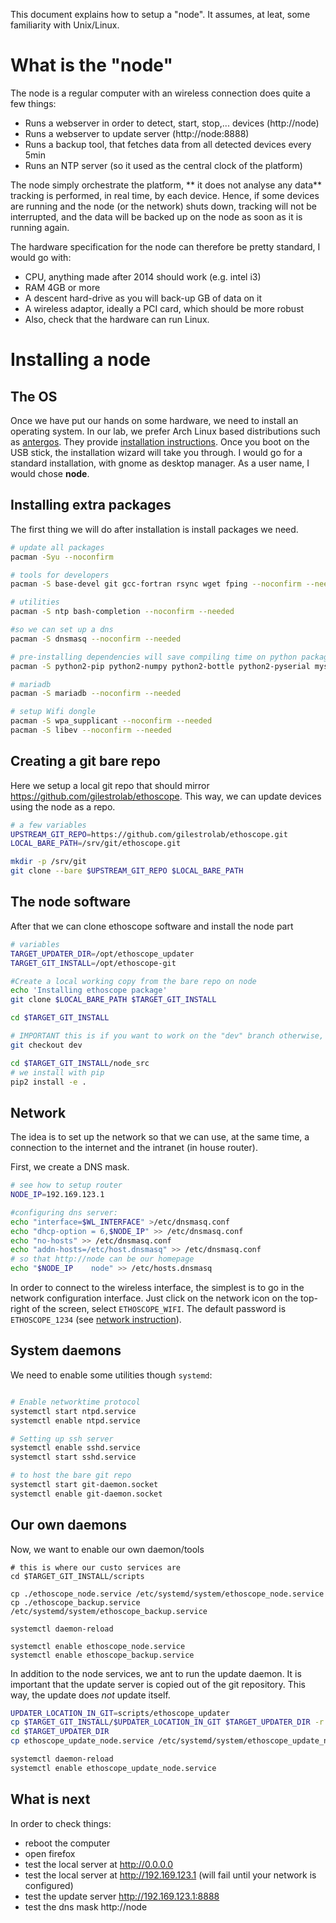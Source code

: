 This document explains how to setup a "node".
It assumes, at leat, some familiarity with Unix/Linux.

What is the "node"
======================

The node is a regular computer with an wireless connection does quite a few things:

* Runs a webserver in order to detect, start, stop,... devices (http://node)
* Runs a webserver to update server (http://node:8888)
* Runs a backup tool, that fetches data from all detected devices every 5min
* Runs an NTP server (so it used as the central clock of the platform)

The node simply orchestrate the platform, ** it does not analyse any data** tracking is performed, in real time, by each device.
Hence, if some devices are running and the node (or the network) shuts down, tracking will not be interrupted, and the data will be backed up on the node as soon as it is running again.

The hardware specification for the node can therefore be pretty standard, I would go with:

* CPU, anything made after 2014 should work (e.g. intel i3)
* RAM 4GB or more
* A descent hard-drive as you will back-up GB of data on it
* A wireless adaptor, ideally a PCI card, which should be more robust
* Also, check that the hardware can run Linux.

Installing a node
=======================

The OS
--------------

Once we have put our hands on some hardware, we need to install an operating system.
In our lab, we prefer Arch Linux based distributions such as [antergos](https://antergos.com/try-it).
They provide [installation instructions](https://antergos.com/wiki/install/create-a-working-live-usb/).
Once you boot on the USB stick, the installation wizard will take you through. I would go for a standard installation, with gnome as desktop manager.
As a user name, I would chose **node**.

Installing extra packages
----------------------------------

The first thing we will do after installation is install packages we need.

```sh
# update all packages
pacman -Syu --noconfirm

# tools for developers
pacman -S base-devel git gcc-fortran rsync wget fping --noconfirm --needed

# utilities
pacman -S ntp bash-completion --noconfirm --needed

#so we can set up a dns
pacman -S dnsmasq --noconfirm --needed

# pre-installing dependencies will save compiling time on python packages
pacman -S python2-pip python2-numpy python2-bottle python2-pyserial mysql-python python2-netifaces python2-cherrypy python2-futures --noconfirm --needed

# mariadb
pacman -S mariadb --noconfirm --needed

# setup Wifi dongle
pacman -S wpa_supplicant --noconfirm --needed
pacman -S libev --noconfirm --needed
```

Creating a git bare repo
---------------------------------
Here we setup a local git repo that should mirror https://github.com/gilestrolab/ethoscope.
This way, we can update devices using the node as a repo.

```sh
# a few variables
UPSTREAM_GIT_REPO=https://github.com/gilestrolab/ethoscope.git
LOCAL_BARE_PATH=/srv/git/ethoscope.git

mkdir -p /srv/git
git clone --bare $UPSTREAM_GIT_REPO $LOCAL_BARE_PATH
```

The node software
--------------------------------
After that we can clone ethoscope software and install the node part

```sh
# variables
TARGET_UPDATER_DIR=/opt/ethoscope_updater
TARGET_GIT_INSTALL=/opt/ethoscope-git

#Create a local working copy from the bare repo on node
echo 'Installing ethoscope package'
git clone $LOCAL_BARE_PATH $TARGET_GIT_INSTALL

cd $TARGET_GIT_INSTALL

# IMPORTANT this is if you want to work on the "dev" branch otherwise, you are using "master"
git checkout dev

cd $TARGET_GIT_INSTALL/node_src
# we install with pip
pip2 install -e .
```


Network
-----------------

The idea is to set up the network so that we can use, at the same time, a connection to the internet and the intranet (in house router).

First, we create a DNS mask.

```sh
# see how to setup router
NODE_IP=192.169.123.1

#configuring dns server:
echo "interface=$WL_INTERFACE" >/etc/dnsmasq.conf
echo "dhcp-option = 6,$NODE_IP" >> /etc/dnsmasq.conf
echo "no-hosts" >> /etc/dnsmasq.conf
echo "addn-hosts=/etc/host.dnsmasq" >> /etc/dnsmasq.conf
# so that http://node can be our homepage
echo "$NODE_IP    node" >> /etc/hosts.dnsmasq
```

In order to connect to the wireless interface, the simplest is to go in the network configuration interface.
Just click on the network icon on the top-right of the screen, select `ETHOSCOPE_WIFI`. The default password is `ETHOSCOPE_1234` (see [network instruction](network.md)).

System daemons
-----------------------------

We need to enable some utilities though `systemd`:

```sh

# Enable networktime protocol
systemctl start ntpd.service
systemctl enable ntpd.service

# Setting up ssh server
systemctl enable sshd.service
systemctl start sshd.service

# to host the bare git repo
systemctl start git-daemon.socket
systemctl enable git-daemon.socket

```

Our own daemons
--------------------

Now, we want to enable our own daemon/tools

```
# this is where our custo services are
cd $TARGET_GIT_INSTALL/scripts

cp ./ethoscope_node.service /etc/systemd/system/ethoscope_node.service
cp ./ethoscope_backup.service /etc/systemd/system/ethoscope_backup.service

systemctl daemon-reload

systemctl enable ethoscope_node.service
systemctl enable ethoscope_backup.service
```

In addition to the node services, we ant to run the update daemon.
It is important that the update server is copied out of the git repository. This way, the update does *not* update itself.

```sh
UPDATER_LOCATION_IN_GIT=scripts/ethoscope_updater
cp $TARGET_GIT_INSTALL/$UPDATER_LOCATION_IN_GIT $TARGET_UPDATER_DIR -r
cd $TARGET_UPDATER_DIR
cp ethoscope_update_node.service /etc/systemd/system/ethoscope_update_node.service

systemctl daemon-reload
systemctl enable ethoscope_update_node.service
```


What is next
-----------------------
In order to check things:

* reboot the computer
* open firefox
* test the local server at http://0.0.0.0
* test the local server at http://192.169.123.1 (will fail until your network is configured)
* test the update server http://192.169.123.1:8888
* test the dns mask http://node



 



